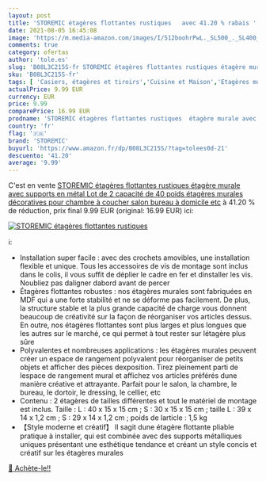 ```yaml
---
layout: post
title: 'STOREMIC étagères flottantes rustiques   avec 41.20 % rabais '
date: 2021-08-05 16:45:08
image: 'https://m.media-amazon.com/images/I/512boohrPwL._SL500_._SL400_.jpg'
comments: true
category: ofertas
author: 'tole.es'
slug: 'B08L3C215S-fr STOREMIC étagères flottantes rustiques étagère murale avec...'
sku: 'B08L3C215S-fr'
tags: [ 'Casiers, étagères et tiroirs','Cuisine et Maison','Etagères murales','Rangement et organisation','storemic', ]
actualPrice: 9.99 EUR
currency: EUR
price: 9.99
comparePrice: 16.99 EUR
prodname: 'STOREMIC étagères flottantes rustiques  étagère murale avec supports en métal Lot de 2  capacité de 40 poids  étagères murales décoratives pour chambre à coucher  salon  bureau à domicile  etc'
country: 'fr'
flag: '🇫🇷'
brand: 'STOREMIC'
buyurl: 'https://www.amazon.fr/dp/B08L3C215S/?tag=tolees0d-21'
descuento: '41.20'
average: '9.99'
---
```


C'est en vente [STOREMIC étagères flottantes rustiques  étagère murale avec supports en métal Lot de 2  capacité de 40 poids  étagères murales décoratives pour chambre à coucher  salon  bureau à domicile  etc](https://www.amazon.fr/dp/B08L3C215S/?tag=tolees0d-21)  à  41.20 % de réduction, prix final  9.99 EUR (original: 16.99 EUR) ici:

[![STOREMIC étagères flottantes rustiques  ](https://m.media-amazon.com/images/I/512boohrPwL._SL500_._SL400_.jpg)](https://www.amazon.fr/dp/B08L3C215S/?tag=tolees0d-21)

ℹ️:

- Installation super facile : avec des crochets amovibles, une installation flexible et unique. Tous les accessoires de vis de montage sont inclus dans le colis, il vous suffit de déplier le cadre en fer et dinstaller les vis. Noubliez pas daligner dabord avant de percer
- Étagères flottantes robustes : nos étagères murales sont fabriquées en MDF qui a une forte stabilité et ne se déforme pas facilement. De plus, la structure stable et la plus grande capacité de charge vous donnent beaucoup de créativité sur la façon de réorganiser vos articles dessus. En outre, nos étagères flottantes sont plus larges et plus longues que les autres sur le marché, ce qui permet à tout rester sur létagère plus sûre
- Polyvalentes et nombreuses applications : les étagères murales peuvent créer un espace de rangement polyvalent pour réorganiser de petits objets et afficher des pièces dexposition. Tirez pleinement parti de lespace de rangement mural et affichez vos articles préférés dune manière créative et attrayante. Parfait pour le salon, la chambre, le bureau, le dortoir, le dressing, le cellier, etc
- Contenu : 2 étagères de tailles différentes et tout le matériel de montage est inclus. Taille : L : 40 x 15 x 15 cm ; S : 30 x 15 x 15 cm ; taille L : 39 x 14 x 1,2 cm ; S : 29 x 14 x 1,2 cm ; poids de larticle : 1,5 kg
- 【Style moderne et créatif】 Il sagit dune étagère flottante pliable pratique à installer, qui est combinée avec des supports métalliques uniques présentant une esthétique tendance et créant un style concis et créatif sur les étagères murales

[🛒 Achète-le!!](https://www.amazon.fr/dp/B08L3C215S/?tag=tolees0d-21)
